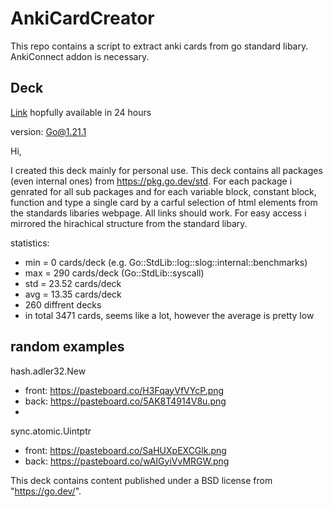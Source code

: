 # AnkiCardCreator

This repo contains a script to extract anki cards from go standard libary.
AnkiConnect addon is necessary.

## Deck

[Link](https://ankiweb.net/shared/decks?search=GoLang%20Standard%20Libary) hopfully available in 24 hours

version: Go@1.21.1 

Hi,

I created this deck mainly for personal use. This deck contains all packages (even internal ones) from https://pkg.go.dev/std. For each package i genrated for all sub packages and for each variable block, constant block, function and type a single card by a carful selection of html elements from the standards libaries webpage. All links should work. For easy access i mirrored the hirachical structure from the standard libary.

statistics:

- min = 0 cards/deck (e.g. Go::StdLib::log::slog::internal::benchmarks)
- max = 290 cards/deck (Go::StdLib::syscall)
- std = 23.52 cards/deck
- avg = 13.35 cards/deck
- 260 diffrent decks
- in total 3471 cards, seems like a lot, however the average is pretty low

## random examples

hash.adler32.New

-  front: https://pasteboard.co/H3FqayVfVYcP.png
- back: https://pasteboard.co/5AK8T4914V8u.png
- 
sync.atomic.Uintptr

- front: https://pasteboard.co/SaHUXpEXCGlk.png
- back: https://pasteboard.co/wAIGyiVvMRGW.png

This deck contains content published under a BSD license from "https://go.dev/".
